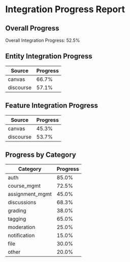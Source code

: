 # Integration Progress Report

## Overall Progress

Overall Integration Progress: 52.5%

## Entity Integration Progress

| Source | Progress |
|--------|----------|
| canvas | 66.7% |
| discourse | 57.1% |

## Feature Integration Progress

| Source | Progress |
|--------|----------|
| canvas | 45.3% |
| discourse | 53.7% |

## Progress by Category

| Category | Progress |
|----------|----------|
| auth | 85.0% |
| course_mgmt | 72.5% |
| assignment_mgmt | 45.0% |
| discussions | 68.3% |
| grading | 38.0% |
| tagging | 65.0% |
| moderation | 25.0% |
| notification | 15.0% |
| file | 30.0% |
| other | 20.0% |
